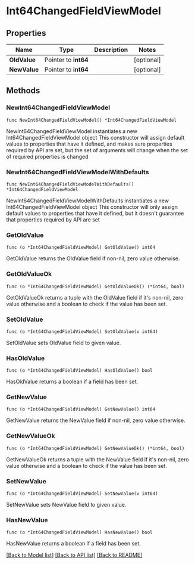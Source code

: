 # Int64ChangedFieldViewModel

## Properties

Name | Type | Description | Notes
------------ | ------------- | ------------- | -------------
**OldValue** | Pointer to **int64** |  | [optional] 
**NewValue** | Pointer to **int64** |  | [optional] 

## Methods

### NewInt64ChangedFieldViewModel

`func NewInt64ChangedFieldViewModel() *Int64ChangedFieldViewModel`

NewInt64ChangedFieldViewModel instantiates a new Int64ChangedFieldViewModel object
This constructor will assign default values to properties that have it defined,
and makes sure properties required by API are set, but the set of arguments
will change when the set of required properties is changed

### NewInt64ChangedFieldViewModelWithDefaults

`func NewInt64ChangedFieldViewModelWithDefaults() *Int64ChangedFieldViewModel`

NewInt64ChangedFieldViewModelWithDefaults instantiates a new Int64ChangedFieldViewModel object
This constructor will only assign default values to properties that have it defined,
but it doesn't guarantee that properties required by API are set

### GetOldValue

`func (o *Int64ChangedFieldViewModel) GetOldValue() int64`

GetOldValue returns the OldValue field if non-nil, zero value otherwise.

### GetOldValueOk

`func (o *Int64ChangedFieldViewModel) GetOldValueOk() (*int64, bool)`

GetOldValueOk returns a tuple with the OldValue field if it's non-nil, zero value otherwise
and a boolean to check if the value has been set.

### SetOldValue

`func (o *Int64ChangedFieldViewModel) SetOldValue(v int64)`

SetOldValue sets OldValue field to given value.

### HasOldValue

`func (o *Int64ChangedFieldViewModel) HasOldValue() bool`

HasOldValue returns a boolean if a field has been set.

### GetNewValue

`func (o *Int64ChangedFieldViewModel) GetNewValue() int64`

GetNewValue returns the NewValue field if non-nil, zero value otherwise.

### GetNewValueOk

`func (o *Int64ChangedFieldViewModel) GetNewValueOk() (*int64, bool)`

GetNewValueOk returns a tuple with the NewValue field if it's non-nil, zero value otherwise
and a boolean to check if the value has been set.

### SetNewValue

`func (o *Int64ChangedFieldViewModel) SetNewValue(v int64)`

SetNewValue sets NewValue field to given value.

### HasNewValue

`func (o *Int64ChangedFieldViewModel) HasNewValue() bool`

HasNewValue returns a boolean if a field has been set.


[[Back to Model list]](../README.md#documentation-for-models) [[Back to API list]](../README.md#documentation-for-api-endpoints) [[Back to README]](../README.md)


